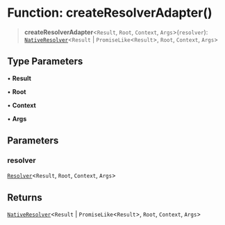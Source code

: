 # Function: createResolverAdapter()

> **createResolverAdapter**\<`Result`, `Root`, `Context`, `Args`\>(`resolver`): [`NativeResolver`](../type-aliases/NativeResolver.md)\<`Result` \| `PromiseLike`\<`Result`\>, `Root`, `Context`, `Args`\>

## Type Parameters

• **Result**

• **Root**

• **Context**

• **Args**

## Parameters

### resolver

[`Resolver`](../../index/type-aliases/Resolver.md)\<`Result`, `Root`, `Context`, `Args`\>

## Returns

[`NativeResolver`](../type-aliases/NativeResolver.md)\<`Result` \| `PromiseLike`\<`Result`\>, `Root`, `Context`, `Args`\>
